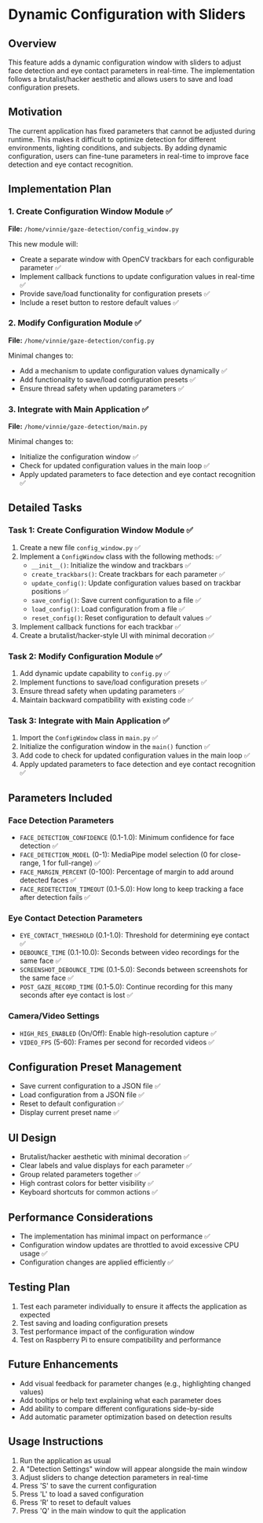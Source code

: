 # Dynamic Configuration with Sliders

## Overview
This feature adds a dynamic configuration window with sliders to adjust face detection and eye contact parameters in real-time. The implementation follows a brutalist/hacker aesthetic and allows users to save and load configuration presets.

## Motivation
The current application has fixed parameters that cannot be adjusted during runtime. This makes it difficult to optimize detection for different environments, lighting conditions, and subjects. By adding dynamic configuration, users can fine-tune parameters in real-time to improve face detection and eye contact recognition.

## Implementation Plan

### 1. Create Configuration Window Module ✅
**File:** `/home/vinnie/gaze-detection/config_window.py`

This new module will:
- Create a separate window with OpenCV trackbars for each configurable parameter ✅
- Implement callback functions to update configuration values in real-time ✅
- Provide save/load functionality for configuration presets ✅
- Include a reset button to restore default values ✅

### 2. Modify Configuration Module ✅
**File:** `/home/vinnie/gaze-detection/config.py`

Minimal changes to:
- Add a mechanism to update configuration values dynamically ✅
- Add functionality to save/load configuration presets ✅
- Ensure thread safety when updating parameters ✅

### 3. Integrate with Main Application ✅
**File:** `/home/vinnie/gaze-detection/main.py`

Minimal changes to:
- Initialize the configuration window ✅
- Check for updated configuration values in the main loop ✅
- Apply updated parameters to face detection and eye contact recognition ✅

## Detailed Tasks

### Task 1: Create Configuration Window Module ✅
1. Create a new file `config_window.py` ✅
2. Implement a `ConfigWindow` class with the following methods: ✅
   - `__init__()`: Initialize the window and trackbars ✅
   - `create_trackbars()`: Create trackbars for each parameter ✅
   - `update_config()`: Update configuration values based on trackbar positions ✅
   - `save_config()`: Save current configuration to a file ✅
   - `load_config()`: Load configuration from a file ✅
   - `reset_config()`: Reset configuration to default values ✅
3. Implement callback functions for each trackbar ✅
4. Create a brutalist/hacker-style UI with minimal decoration ✅

### Task 2: Modify Configuration Module ✅
1. Add dynamic update capability to `config.py` ✅
2. Implement functions to save/load configuration presets ✅
3. Ensure thread safety when updating parameters ✅
4. Maintain backward compatibility with existing code ✅

### Task 3: Integrate with Main Application ✅
1. Import the `ConfigWindow` class in `main.py` ✅
2. Initialize the configuration window in the `main()` function ✅
3. Add code to check for updated configuration values in the main loop ✅
4. Apply updated parameters to face detection and eye contact recognition ✅

## Parameters Included

### Face Detection Parameters
- `FACE_DETECTION_CONFIDENCE` (0.1-1.0): Minimum confidence for face detection ✅
- `FACE_DETECTION_MODEL` (0-1): MediaPipe model selection (0 for close-range, 1 for full-range) ✅
- `FACE_MARGIN_PERCENT` (0-100): Percentage of margin to add around detected faces ✅
- `FACE_REDETECTION_TIMEOUT` (0.1-5.0): How long to keep tracking a face after detection fails ✅

### Eye Contact Detection Parameters
- `EYE_CONTACT_THRESHOLD` (0.1-1.0): Threshold for determining eye contact ✅
- `DEBOUNCE_TIME` (0.1-10.0): Seconds between video recordings for the same face ✅
- `SCREENSHOT_DEBOUNCE_TIME` (0.1-5.0): Seconds between screenshots for the same face ✅
- `POST_GAZE_RECORD_TIME` (0.1-5.0): Continue recording for this many seconds after eye contact is lost ✅

### Camera/Video Settings
- `HIGH_RES_ENABLED` (On/Off): Enable high-resolution capture ✅
- `VIDEO_FPS` (5-60): Frames per second for recorded videos ✅

## Configuration Preset Management
- Save current configuration to a JSON file ✅
- Load configuration from a JSON file ✅
- Reset to default configuration ✅
- Display current preset name ✅

## UI Design
- Brutalist/hacker aesthetic with minimal decoration ✅
- Clear labels and value displays for each parameter ✅
- Group related parameters together ✅
- High contrast colors for better visibility ✅
- Keyboard shortcuts for common actions ✅

## Performance Considerations
- The implementation has minimal impact on performance ✅
- Configuration window updates are throttled to avoid excessive CPU usage ✅
- Configuration changes are applied efficiently ✅

## Testing Plan
1. Test each parameter individually to ensure it affects the application as expected
2. Test saving and loading configuration presets
3. Test performance impact of the configuration window
4. Test on Raspberry Pi to ensure compatibility and performance

## Future Enhancements
- Add visual feedback for parameter changes (e.g., highlighting changed values)
- Add tooltips or help text explaining what each parameter does
- Add ability to compare different configurations side-by-side
- Add automatic parameter optimization based on detection results

## Usage Instructions
1. Run the application as usual
2. A "Detection Settings" window will appear alongside the main window
3. Adjust sliders to change detection parameters in real-time
4. Press 'S' to save the current configuration
5. Press 'L' to load a saved configuration
6. Press 'R' to reset to default values
7. Press 'Q' in the main window to quit the application